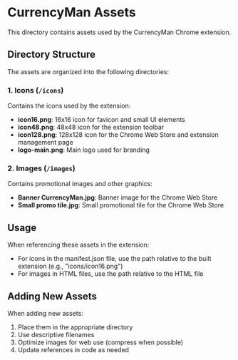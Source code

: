 # CurrencyMan Assets

This directory contains assets used by the CurrencyMan Chrome extension.

## Directory Structure

The assets are organized into the following directories:

### 1. Icons (`/icons`)

Contains the icons used by the extension:

- **icon16.png**: 16x16 icon for favicon and small UI elements
- **icon48.png**: 48x48 icon for the extension toolbar
- **icon128.png**: 128x128 icon for the Chrome Web Store and extension management page
- **logo-main.png**: Main logo used for branding

### 2. Images (`/images`)

Contains promotional images and other graphics:

- **Banner CurrencyMan.jpg**: Banner image for the Chrome Web Store
- **Small promo tile.jpg**: Small promotional tile for the Chrome Web Store

## Usage

When referencing these assets in the extension:

- For icons in the manifest.json file, use the path relative to the built extension (e.g., "icons/icon16.png")
- For images in HTML files, use the path relative to the HTML file

## Adding New Assets

When adding new assets:

1. Place them in the appropriate directory
2. Use descriptive filenames
3. Optimize images for web use (compress when possible)
4. Update references in code as needed
